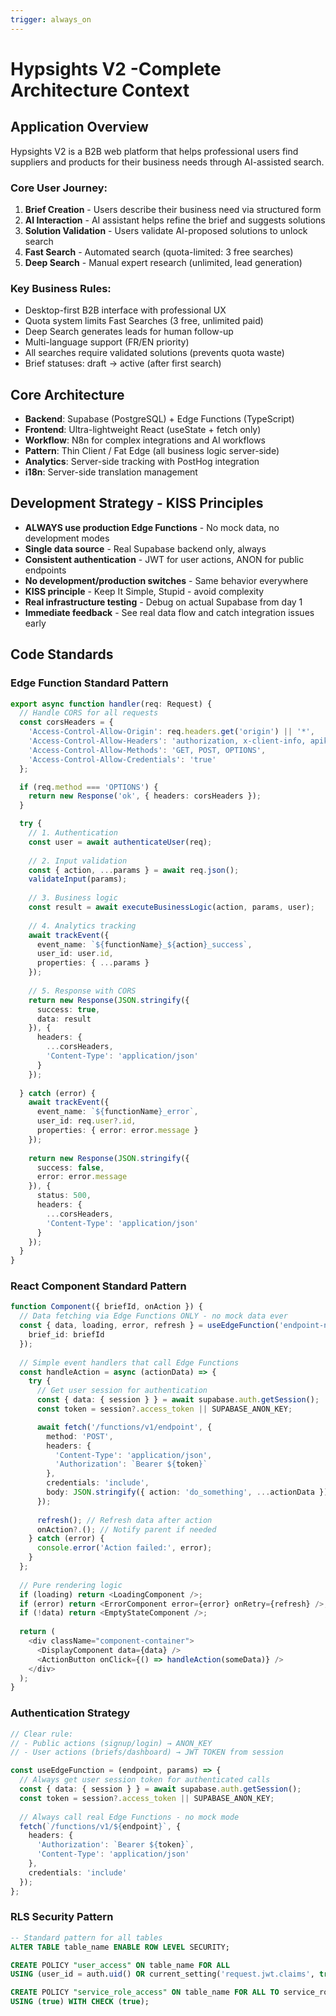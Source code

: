```yaml
---
trigger: always_on
---
```


# Hypsights V2 -Complete Architecture Context

## Application Overview
Hypsights V2 is a B2B web platform that helps professional users find suppliers and products for their business needs through AI-assisted search.

### Core User Journey:
1. **Brief Creation** - Users describe their business need via structured form
2. **AI Interaction** - AI assistant helps refine the brief and suggests solutions
3. **Solution Validation** - Users validate AI-proposed solutions to unlock search
4. **Fast Search** - Automated search (quota-limited: 3 free searches)
5. **Deep Search** - Manual expert research (unlimited, lead generation)

### Key Business Rules:
- Desktop-first B2B interface with professional UX
- Quota system limits Fast Searches (3 free, unlimited paid)
- Deep Search generates leads for human follow-up
- Multi-language support (FR/EN priority)
- All searches require validated solutions (prevents quota waste)
- Brief statuses: draft → active (after first search)

## Core Architecture
- **Backend**: Supabase (PostgreSQL) + Edge Functions (TypeScript)
- **Frontend**: Ultra-lightweight React (useState + fetch only)
- **Workflow**: N8n for complex integrations and AI workflows
- **Pattern**: Thin Client / Fat Edge (all business logic server-side)
- **Analytics**: Server-side tracking with PostHog integration
- **i18n**: Server-side translation management

## Development Strategy - KISS Principles
- **ALWAYS use production Edge Functions** - No mock data, no development modes
- **Single data source** - Real Supabase backend only, always
- **Consistent authentication** - JWT for user actions, ANON for public endpoints
- **No development/production switches** - Same behavior everywhere
- **KISS principle** - Keep It Simple, Stupid - avoid complexity
- **Real infrastructure testing** - Debug on actual Supabase from day 1
- **Immediate feedback** - See real data flow and catch integration issues early

## Code Standards

### Edge Function Standard Pattern
```typescript
export async function handler(req: Request) {
  // Handle CORS for all requests
  const corsHeaders = {
    'Access-Control-Allow-Origin': req.headers.get('origin') || '*',
    'Access-Control-Allow-Headers': 'authorization, x-client-info, apikey, content-type',
    'Access-Control-Allow-Methods': 'GET, POST, OPTIONS',
    'Access-Control-Allow-Credentials': 'true'
  };

  if (req.method === 'OPTIONS') {
    return new Response('ok', { headers: corsHeaders });
  }

  try {
    // 1. Authentication
    const user = await authenticateUser(req);
    
    // 2. Input validation
    const { action, ...params } = await req.json();
    validateInput(params);
    
    // 3. Business logic
    const result = await executeBusinessLogic(action, params, user);
    
    // 4. Analytics tracking
    await trackEvent({
      event_name: `${functionName}_${action}_success`,
      user_id: user.id,
      properties: { ...params }
    });
    
    // 5. Response with CORS
    return new Response(JSON.stringify({
      success: true,
      data: result
    }), {
      headers: {
        ...corsHeaders,
        'Content-Type': 'application/json'
      }
    });
    
  } catch (error) {
    await trackEvent({
      event_name: `${functionName}_error`,
      user_id: req.user?.id,
      properties: { error: error.message }
    });
    
    return new Response(JSON.stringify({
      success: false,
      error: error.message
    }), { 
      status: 500,
      headers: {
        ...corsHeaders,
        'Content-Type': 'application/json'
      }
    });
  }
}
```

### React Component Standard Pattern  
```typescript
function Component({ briefId, onAction }) {
  // Data fetching via Edge Functions ONLY - no mock data ever
  const { data, loading, error, refresh } = useEdgeFunction('endpoint-name', {
    brief_id: briefId
  });
  
  // Simple event handlers that call Edge Functions
  const handleAction = async (actionData) => {
    try {
      // Get user session for authentication
      const { data: { session } } = await supabase.auth.getSession();
      const token = session?.access_token || SUPABASE_ANON_KEY;

      await fetch('/functions/v1/endpoint', {
        method: 'POST',
        headers: { 
          'Content-Type': 'application/json',
          'Authorization': `Bearer ${token}`
        },
        credentials: 'include',
        body: JSON.stringify({ action: 'do_something', ...actionData })
      });
      
      refresh(); // Refresh data after action
      onAction?.(); // Notify parent if needed
    } catch (error) {
      console.error('Action failed:', error);
    }
  };
  
  // Pure rendering logic
  if (loading) return <LoadingComponent />;
  if (error) return <ErrorComponent error={error} onRetry={refresh} />;
  if (!data) return <EmptyStateComponent />;
  
  return (
    <div className="component-container">
      <DisplayComponent data={data} />
      <ActionButton onClick={() => handleAction(someData)} />
    </div>
  );
}
```

### Authentication Strategy
```typescript
// Clear rule: 
// - Public actions (signup/login) → ANON_KEY
// - User actions (briefs/dashboard) → JWT TOKEN from session

const useEdgeFunction = (endpoint, params) => {
  // Always get user session token for authenticated calls
  const { data: { session } } = await supabase.auth.getSession();
  const token = session?.access_token || SUPABASE_ANON_KEY;
  
  // Always call real Edge Functions - no mock mode
  fetch(`/functions/v1/${endpoint}`, {
    headers: { 
      'Authorization': `Bearer ${token}`,
      'Content-Type': 'application/json'
    },
    credentials: 'include'
  });
};
```

### RLS Security Pattern
```sql
-- Standard pattern for all tables
ALTER TABLE table_name ENABLE ROW LEVEL SECURITY;

CREATE POLICY "user_access" ON table_name FOR ALL
USING (user_id = auth.uid() OR current_setting('request.jwt.claims', true)::jsonb ->> 'role' = 'admin');

CREATE POLICY "service_role_access" ON table_name FOR ALL TO service_role
USING (true) WITH CHECK (true);
